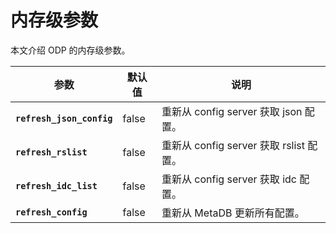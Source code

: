 # 内存级参数

本文介绍 ODP 的内存级参数。

|          参数             | 默认值   |                说明                    |
|---------------------------|---------|----------------------------------------|
| **`refresh_json_config`** | false   | 重新从 config server 获取 json 配置。   |
| **`refresh_rslist`**      | false   | 重新从 config server 获取 rslist 配置。 |
| **`refresh_idc_list`**    | false   | 重新从 config server 获取 idc 配置。    |
| **`refresh_config`**      | false   | 重新从 MetaDB 更新所有配置。             |
